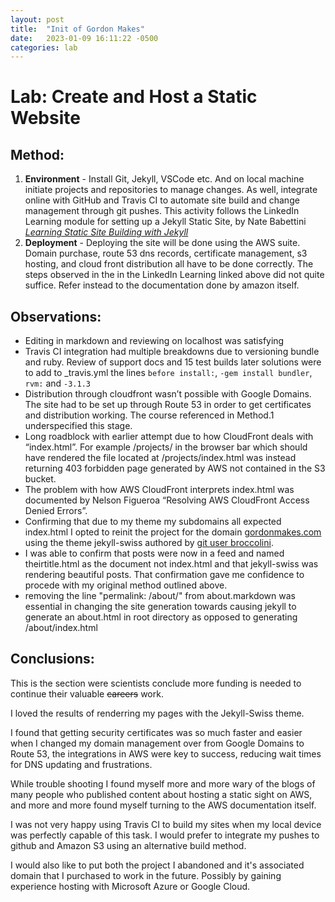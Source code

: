 ```yaml
---
layout: post
title:  "Init of Gordon Makes"
date:   2023-01-09 16:11:22 -0500
categories: lab
---
```

# Lab: Create and Host a Static Website 

## Method:
1. **Environment** - Install Git, Jekyll, VSCode etc. And on local machine initiate projects and repositories to manage changes. As well, integrate online with GitHub and Travis CI to automate site build and change management through git pushes. This activity follows the LinkedIn Learning module for setting up a Jekyll Static Site, by Nate Babettini *[Learning Static Site Building with Jekyll](https://www.linkedin.com/learning/learning-static-site-building-with-jekyll/)*
2. **Deployment** - Deploying the site will be done using the AWS suite. Domain purchase, route 53 dns records, certificate management, s3 hosting, and cloud front distribution all have to be done correctly. The steps observed in the in the LinkedIn Learning linked above did not quite suffice. Refer instead to the documentation done by amazon itself. 


## Observations:
* Editing in markdown and reviewing on localhost was satisfying
* Travis CI integration had multiple breakdowns due to versioning bundle and ruby. Review of support docs and 15 test builds later solutions were to add to _travis.yml the lines `before install:`, `-gem install bundler`, `rvm:` and `-3.1.3`
* Distribution through cloudfront wasn’t possible with Google Domains. The site had to be set up through Route 53 in order to get certificates and distribution working. The course referenced in Method.1 underspecified this stage.
* Long roadblock with earlier attempt due to how CloudFront deals with “index.html”. For example /projects/ in the browser bar which should have rendered the file located at /projects/index.html was instead returning 403 forbidden page generated by AWS not contained in the S3 bucket.
* The problem with how AWS CloudFront interprets index.html was documented by Nelson Figueroa “Resolving AWS CloudFront Access Denied Errors”.
* Confirming that due to my theme my subdomains all expected index.html I opted to reinit the project for the domain [gordonmakes.com](http://gordonmakes.com) using the theme jekyll-swiss authored by [git user broccolini](https://github.com/broccolini).
* I was able to confirm that posts were now in a feed and named theirtitle.html as the document not index.html and that jekyll-swiss was rendering beautiful posts. That confirmation gave me confidence to procede with my original method outlined above.
* removing the line "permalink: /about/" from about.markdown was essential in changing the site generation towards causing jekyll to generate an about.html in root directory as opposed to generating /about/index.html

## Conclusions:
This is the section were scientists conclude more funding is needed to continue their valuable ~~careers~~ work. 

I loved the results of renderring my pages with the Jekyll-Swiss theme. 

I found that getting security certificates was so much faster and easier when I changed my domain management over from Google Domains to Route 53, the integrations in AWS were key to success, reducing wait times for DNS updating and frustrations. 

While trouble shooting I found myself more and more wary of the blogs of many people who published content about hosting a static sight on AWS, and more and more found myself turning to the AWS documentation itself. 

I was not very happy using Travis CI to build my sites when my local device was perfectly capable of this task. I would prefer to integrate my pushes to github and Amazon S3 using an alternative build method.

I would also like to put both the project I abandoned and it's associated domain that I purchased to work in the future. Possibly by gaining experience hosting with Microsoft Azure or Google Cloud.